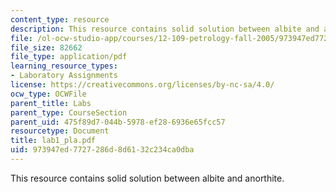 ```yaml
---
content_type: resource
description: This resource contains solid solution between albite and anorthite.
file: /ol-ocw-studio-app/courses/12-109-petrology-fall-2005/973947ed7727286d8d6132c234ca0dba_lab1_pla.pdf
file_size: 82662
file_type: application/pdf
learning_resource_types:
- Laboratory Assignments
license: https://creativecommons.org/licenses/by-nc-sa/4.0/
ocw_type: OCWFile
parent_title: Labs
parent_type: CourseSection
parent_uid: 475f89d7-044b-5978-ef28-6936e65fcc57
resourcetype: Document
title: lab1_pla.pdf
uid: 973947ed-7727-286d-8d61-32c234ca0dba
---
```

This resource contains solid solution between albite and anorthite.